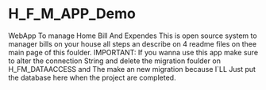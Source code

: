 # H_F_M_APP_Demo
WebApp To manage Home Bill And Expendes
This is open source system to manager bills on your house all steps an describe on 4 readme files on thee main page of this foulder.
IMPORTANT: If you wanna use this app make sure to alter the connection String and delete the migration foulder on H_FM_DATAACCESS and The make an new migration because I`LL Just put the database here when the project are completed.
